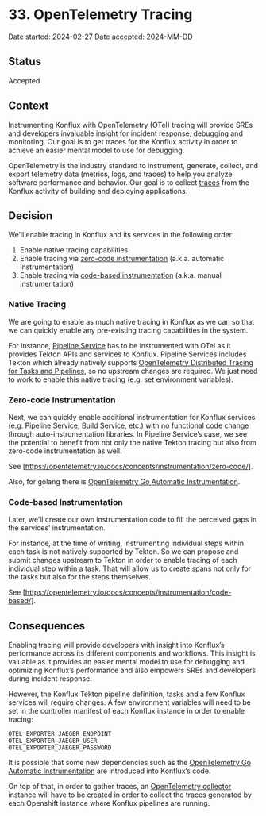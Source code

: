# 33. OpenTelemetry Tracing

Date started: 2024-02-27
Date accepted: 2024-MM-DD

## Status

Accepted

## Context

Instrumenting Konflux with OpenTelemetry (OTel) tracing will provide SREs and developers invaluable insight for incident response, debugging and monitoring. Our goal is to get traces for the Konflux activity in order to achieve an easier mental model to use for debugging.

OpenTelemetry is the industry standard to instrument, generate, collect, and export telemetry data (metrics, logs, and traces) to help you analyze software performance and behavior. Our goal is to collect [traces](https://opentelemetry.io/docs/concepts/signals/traces/) from the Konflux activity of building and deploying applications.

## Decision

We’ll enable tracing in Konflux and its services in the following order:

1. Enable native tracing capabilities
1. Enable tracing via [zero-code instrumentation](https://opentelemetry.io/docs/concepts/instrumentation/zero-code/) (a.k.a. automatic instrumentation)
1. Enable tracing via [code-based instrumentation](https://opentelemetry.io/docs/concepts/instrumentation/code-based/) (a.k.a. manual instrumentation)

### Native Tracing

We are going to enable as much native tracing in Konflux as we can so that we can quickly enable any pre-existing tracing capabilities in the system.

For instance, [Pipeline Service](https://github.com/redhat-appstudio/architecture/blob/main/architecture/pipeline-service.md) has to be instrumented with OTel as it provides Tekton APIs and services to Konflux. Pipeline Services includes Tekton which already natively supports [OpenTelemetry Distributed Tracing for Tasks and Pipelines](https://github.com/tektoncd/community/blob/main/teps/0124-distributed-tracing-for-tasks-and-pipelines.md), so no upstream changes are required. We just need to work to enable this native tracing (e.g. set environment variables).

### Zero-code Instrumentation

Next, we can quickly enable additional instrumentation for Konflux services (e.g. Pipeline Service, Build Service, etc.) with no functional code change through auto-instrumentation libraries. In Pipeline Service’s case, we see the potential to benefit from not only the native Tekton tracing but also from zero-code instrumentation as well.

See [https://opentelemetry.io/docs/concepts/instrumentation/zero-code/].

Also, for golang there is [OpenTelemetry Go Automatic Instrumentation](https://github.com/open-telemetry/opentelemetry-go-instrumentation).

### Code-based Instrumentation

Later, we’ll create our own instrumentation code to fill the perceived gaps in the services’ instrumentation.

For instance, at the time of writing, instrumenting individual steps within each task is not natively supported by Tekton. So we can propose and submit changes upstream to Tekton in order to enable tracing of each individual step within a task. That will allow us to create spans not only for the tasks but also for the steps themselves.

See [https://opentelemetry.io/docs/concepts/instrumentation/code-based/].

## Consequences

Enabling tracing will provide developers with insight into Konflux’s performance across its different components and workflows. This insight is valuable as it provides an easier mental model to use for debugging and optimizing Konflux’s performance and also empowers SREs and developers during incident response.

However, the Konflux Tekton pipeline definition, tasks and a few Konflux services will require changes. A few environment variables will need to be set in the controller manifest of each Konflux instance in order to enable tracing:

```
OTEL_EXPORTER_JAEGER_ENDPOINT
OTEL_EXPORTER_JAEGER_USER
OTEL_EXPORTER_JAEGER_PASSWORD
```

It is possible that some new dependencies such as the [OpenTelemetry Go Automatic Instrumentation](https://github.com/open-telemetry/opentelemetry-go-instrumentation) are introduced into Konflux’s code.

On top of that, in order to gather traces, an [OpenTelemetry collector](https://opentelemetry.io/docs/collector/) instance will have to be created in order to collect the traces generated by each Openshift instance where Konflux pipelines are running.
